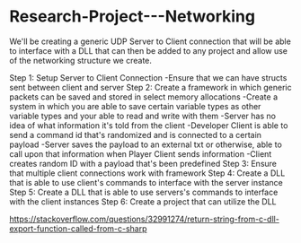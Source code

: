 # Research-Project---Networking
We'll be creating a generic UDP Server to Client connection that will be able to interface with a DLL that can then be added to any project and allow use of the networking structure we create.

Step 1: Setup Server to Client Connection
    -Ensure that we can have structs sent between client and server
Step 2: Create a framework in which generic packets can be saved and stored in select memory allocations
    -Create a system in which you are able to save certain variable types as other variable types and your able to read and write with them
    -Server has no idea of what information it's told from the client
    -Developer Client is able to send a command id that's randomized and is connected to a certain payload
    -Server saves the payload to an external txt or otherwise, able to call upon that information when Player Client sends information
    -Client creates random ID with a payload that's been predefined
Step 3: Ensure that multiple client connections work with framework
Step 4: Create a DLL that is able to use client's commands to interface with the server instance
Step 5: Create a DLL that is able to use servers's commands to interface with the client instances
Step 6: Create a project that can utilize the DLL


https://stackoverflow.com/questions/32991274/return-string-from-c-dll-export-function-called-from-c-sharp
